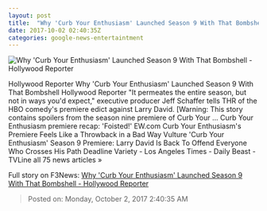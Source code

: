 ```yaml
---
layout: post
title:  "Why 'Curb Your Enthusiasm' Launched Season 9 With That Bombshell - Hollywood Reporter"
date: 2017-10-02 02:40:35Z
categories: google-news-entertaintment
---
```


![Why 'Curb Your Enthusiasm' Launched Season 9 With That Bombshell - Hollywood Reporter](http://cdn1.thr.com/sites/default/files/2017/09/larry_copy.jpg)

Hollywood Reporter Why 'Curb Your Enthusiasm' Launched Season 9 With That Bombshell Hollywood Reporter "It permeates the entire season, but not in ways you'd expect," executive producer Jeff Schaffer tells THR of the HBO comedy's premiere edict against Larry David. [Warning: This story contains spoilers from the season nine premiere of Curb Your ... Curb Your Enthusiasm premiere recap: 'Foisted!' EW.com Curb Your Enthusiasm's Premiere Feels Like a Throwback in a Bad Way Vulture 'Curb Your Enthusiasm' Season 9 Premiere: Larry David Is Back To Offend Everyone Who Crosses His Path Deadline Variety - Los Angeles Times - Daily Beast - TVLine all 75 news articles »


Full story on F3News: [Why 'Curb Your Enthusiasm' Launched Season 9 With That Bombshell - Hollywood Reporter](http://www.f3nws.com/n/uJBdxH)

> Posted on: Monday, October 2, 2017 2:40:35 AM
